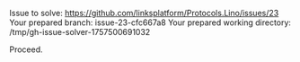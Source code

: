 Issue to solve: https://github.com/linksplatform/Protocols.Lino/issues/23
Your prepared branch: issue-23-cfc667a8
Your prepared working directory: /tmp/gh-issue-solver-1757500691032

Proceed.